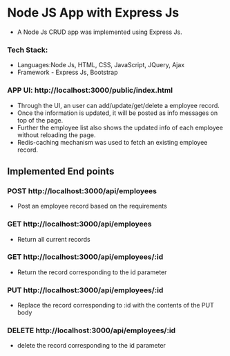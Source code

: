 # Node JS App with Express Js
- A Node Js CRUD app was implemented using Express Js.

### Tech Stack:
*	Languages:Node Js, HTML, CSS, JavaScript, JQuery, Ajax
*	Framework - Express Js, Bootstrap


### APP UI: http://localhost:3000/public/index.html
- Through the UI, an user can add/update/get/delete a employee record.
- Once the information is updated, it will be posted as info messages on top of the page.
- Further the employee list also shows the updated info of each employee without reloading the page.
- Redis-caching mechanism was used to fetch an existing employee record.


## Implemented End points
### POST http://localhost:3000/api/employees
- Post an employee record based on the requirements

### GET http://localhost:3000/api/employees

- Return all current records

### GET http://localhost:3000/api/employees/:id

- Return the record corresponding to the id parameter

### PUT http://localhost:3000/api/employees/:id

- Replace the record corresponding to :id with the contents of the PUT body

### DELETE http://localhost:3000/api/employees/:id

- delete the record corresponding to the id parameter


